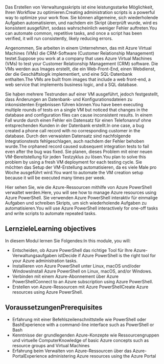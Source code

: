 <span data-ttu-id="b7017-101">Das Erstellen von Verwaltungsskripts ist eine leistungsstarke Möglichkeit, Ihren Workflow zu optimieren.</span><span class="sxs-lookup"><span data-stu-id="b7017-101">Creating administration scripts is a powerful way to optimize your work flow.</span></span> <span data-ttu-id="b7017-102">Sie können allgemeine, sich wiederholende Aufgaben automatisieren, und nachdem ein Skript überprüft wurde, wird es konsistent ausgeführt, sodass wahrscheinlich weniger Fehler auftreten.</span><span class="sxs-lookup"><span data-stu-id="b7017-102">You can automate common, repetitive tasks, and once a script has been verified, it will run consistently, likely reducing errors.</span></span>

<span data-ttu-id="b7017-103">Angenommen, Sie arbeiten in einem Unternehmen, das mit Azure Virtual Machines (VMs) die CRM-Software (Customer Relationship Management) testet.</span><span class="sxs-lookup"><span data-stu-id="b7017-103">Suppose you work at a company that uses Azure Virtual Machines (VMs) to test your Customer Relationship Management (CRM) software.</span></span> <span data-ttu-id="b7017-104">Die VMs werden aus Images erstellt, die ein Web-Front-End, einen Webdienst, der die Geschäftslogik implementiert, und eine SQL-Datenbank enthalten.</span><span class="sxs-lookup"><span data-stu-id="b7017-104">The VMs are built from images that include a web front-end, a web service that implements business logic, and a SQL database.</span></span>

<span data-ttu-id="b7017-105">Sie haben mehrere Testrunden auf einer VM ausgeführt, jedoch festgestellt, dass Änderungen an Datenbank- und Konfigurationsdateien zu inkonsistenten Ergebnissen führen können.</span><span class="sxs-lookup"><span data-stu-id="b7017-105">You have been executing multiple rounds of tests on a single VM but noticed that changes in the database and configuration files can cause inconsistent results.</span></span> <span data-ttu-id="b7017-106">In einem Fall wurde durch einen Fehler ein Datensatz für einen Telefonanruf ohne entsprechenden Kunden in der Datenbank erstellt.</span><span class="sxs-lookup"><span data-stu-id="b7017-106">In one case, a bug created a phone call record with no corresponding customer in the database.</span></span> <span data-ttu-id="b7017-107">Durch den verwaisten Datensatz sind nachfolgende Integrationstests fehlgeschlagen, auch nachdem der Fehler behoben wurde.</span><span class="sxs-lookup"><span data-stu-id="b7017-107">The orphaned record caused subsequent integration tests to fail even after the bug was fixed.</span></span> <span data-ttu-id="b7017-108">Sie planen, dieses Problem mit einer neuen VM-Bereitstellung für jeden Testzyklus zu lösen.</span><span class="sxs-lookup"><span data-stu-id="b7017-108">You plan to solve this problem by using a fresh VM deployment for each testing cycle.</span></span> <span data-ttu-id="b7017-109">Sie möchten das Setup der VM-Erstellung automatisieren, da es viele Male pro Woche ausgeführt wird.</span><span class="sxs-lookup"><span data-stu-id="b7017-109">You want to automate the VM creation setup because it will be executed many times per week.</span></span> 

<span data-ttu-id="b7017-110">Hier sehen Sie, wie die Azure-Ressourcen mithilfe von Azure PowerShell verwaltet werden.</span><span class="sxs-lookup"><span data-stu-id="b7017-110">Here, you will see how to manage Azure resources using Azure PowerShell.</span></span> <span data-ttu-id="b7017-111">Sie verwenden Azure PowerShell interaktiv für einmalige Aufgaben und schreiben Skripts, um sich wiederholende Aufgaben zu automatisieren.</span><span class="sxs-lookup"><span data-stu-id="b7017-111">You will use Azure PowerShell interactively for one-off tasks and write scripts to automate repeated tasks.</span></span> 

## <a name="learning-objectives"></a><span data-ttu-id="b7017-112">Lernziele</span><span class="sxs-lookup"><span data-stu-id="b7017-112">Learning objectives</span></span>
<span data-ttu-id="b7017-113">In diesem Modul lernen Sie Folgendes:</span><span class="sxs-lookup"><span data-stu-id="b7017-113">In this module, you will:</span></span>

- <span data-ttu-id="b7017-114">Entscheiden, ob Azure PowerShell das richtige Tool für Ihre Azure-Verwaltungsaufgaben ist</span><span class="sxs-lookup"><span data-stu-id="b7017-114">Decide if Azure PowerShell is the right tool for your Azure administration tasks.</span></span>
- <span data-ttu-id="b7017-115">Installieren von Azure PowerShell unter Linux, macOS und/oder Windows</span><span class="sxs-lookup"><span data-stu-id="b7017-115">Install Azure PowerShell on Linux, macOS, and/or Windows.</span></span>
- <span data-ttu-id="b7017-116">Verbinden mit einem Azure-Abonnement über Azure PowerShell</span><span class="sxs-lookup"><span data-stu-id="b7017-116">Connect to an Azure subscription using Azure PowerShell.</span></span>
- <span data-ttu-id="b7017-117">Erstellen von Azure-Ressourcen mit Azure PowerShell</span><span class="sxs-lookup"><span data-stu-id="b7017-117">Create Azure resources using Azure PowerShell.</span></span>

## <a name="prerequisites"></a><span data-ttu-id="b7017-118">Voraussetzungen</span><span class="sxs-lookup"><span data-stu-id="b7017-118">Prerequisites</span></span>

- <span data-ttu-id="b7017-119">Erfahrung mit einer Befehlszeilenschnittstelle wie PowerShell oder Bash</span><span class="sxs-lookup"><span data-stu-id="b7017-119">Experience with a command-line interface such as PowerShell or Bash</span></span>
- <span data-ttu-id="b7017-120">Kenntnisse der grundlegenden Azure-Konzepte wie Ressourcengruppen und virtuelle Computer</span><span class="sxs-lookup"><span data-stu-id="b7017-120">Knowledge of basic Azure concepts such as resource groups and Virtual Machines</span></span>
- <span data-ttu-id="b7017-121">Erfahrung beim Verwalten von Azure-Ressourcen über das Azure-Portal</span><span class="sxs-lookup"><span data-stu-id="b7017-121">Experience administering Azure resources using the Azure Portal</span></span>
